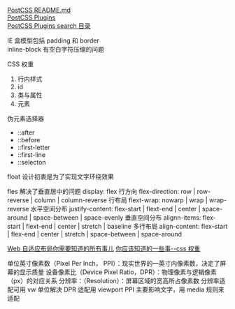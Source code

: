 [PostCSS README.md](https://github.com/postcss/postcss/blob/master/README.cn.md)  
[PostCSS Plugins](https://github.com/postcss/postcss/blob/master/docs/plugins.md)  
[PostCSS Plugins search 目录](https://www.postcss.parts/)

IE 盒模型包括 padding 和 border  
inline-block 有空白字符压缩的问题

CSS 权重

1. 行内样式
2. id
3. 类与属性
4. 元素

伪元素选择器

- ::after
- ::before
- ::first-letter
- ::first-line
- ::selecton

float 设计初衷是为了实现文字环绕效果

fles 解决了垂直居中的问题
display: flex
行方向
flex-direction: row | row-reverse | column | column-reverse
行布局
flext-wrap: nowarp | wrap | wrap-reverse
水平空间分布
justify-content: flex-start | flext-end | center | space-around | space-between | space-evenly
垂直空间分布
alignn-items: flex-start | flext-end | center | stretch | baseline
多行布局
align-content: flex-start | flex-end | center | stretch | space-between | space-around

[Web 自适应布局你需要知道的所有事儿](https://juejin.im/post/5a22d0086fb9a0451a7631ee)
[你应该知道的一些事--css 权重](https://www.w3cplus.com/css/css-specificity-things-you-should-know.html)

单位英寸像素数（Pixel Per Inch， PPI）：现实世界的一英寸内像素数，决定了屏幕的显示质量
设备像素比（Device Pixel Ratio，DPR）：物理像素与逻辑像素（px）的对应关系
分辨率：（Resolution）：屏幕区域的宽高所占像素数
分辨率适配可用 vw 单位解决
DPR 适配用 viewport
PPI 主要影响文字，用 media 规则来适配
